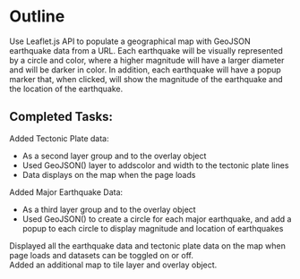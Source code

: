 # Outline
Use Leaflet.js API to populate a geographical map with GeoJSON earthquake data from a URL. Each earthquake will be visually represented by a circle and color, where a higher magnitude will have a larger diameter and will be darker in color. In addition, each earthquake will have a popup marker that, when clicked, will show the magnitude of the earthquake and the location of the earthquake.

## Completed Tasks:
Added Tectonic Plate data:
- As a second layer group and to the overlay object
- Used GeoJSON() layer to addscolor and width to the tectonic plate lines
- Data displays on the map when the page loads

Added Major Earthquake Data:
- As a third layer group and to the overlay object
- Used GeoJSON() to create a circle for each major earthquake, and add a popup to each circle to display magnitude and location of earthquakes

Displayed all the earthquake data and tectonic plate data on the map when page loads and datasets can be toggled on or off. <br>
Added an additional map to tile layer and overlay object.
